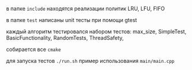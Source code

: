 в папке `include` находятся реализации политик LRU, LFU, FIFO 

в папке `test` написаны unit тесты при помощи gtest

каждый алгоритм тестировался набором тестов:
max_size,
SimpleTest,
BasicFunctionality,
RandomTests,
ThreadSafety,

собирается все `cmake`

для запуска тестов `./run.sh`
пример использования `main/main.cpp`
